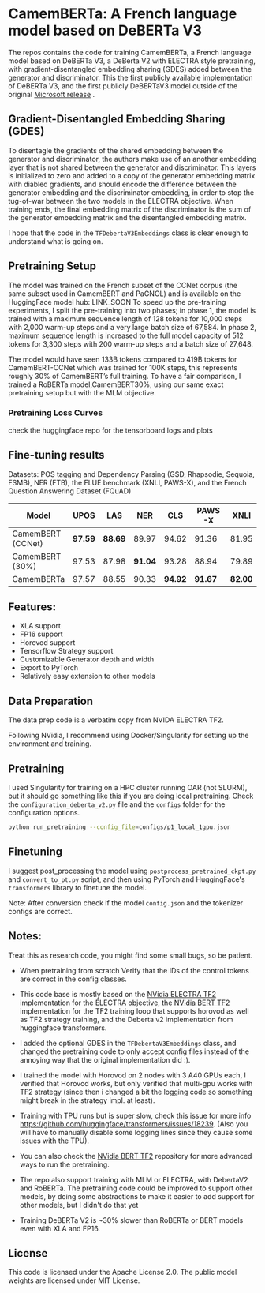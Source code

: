 # CamemBERTa: A French language model based on DeBERTa V3

The repos contains the code for training CamemBERTa, a French language model based on DeBERTa V3, a DeBerta V2 with ELECTRA style pretraining, with gradient-disentangled embedding sharing (GDES) added between the generator and discriminator.
This the first publicly available implementation of DeBERTa V3, and the first publicly DeBERTaV3 model outside of the original [Microsoft release](https://github.com/microsoft/DeBERTa) .

## Gradient-Disentangled Embedding Sharing (GDES)

To disentagle the gradients of the shared embedding between the generator and discriminator, the authors make use of an another embedding layer that is not shared between the generator and discriminator. This layers is initialized to zero and added to a copy of the generator embedding matrix with diabled gradients, and should encode the difference between the generator embedding and the discriminator embedding, in order to stop the tug-of-war between the two models in the ELECTRA objective.
When training ends, the final embedding matrix of the discriminator is the sum of the generator embedding matrix and the disentangled embedding matrix.

I hope that the code in the `TFDebertaV3Embeddings` class is clear enough to understand what is going on.

## Pretraining Setup

The model was trained on the French subset of the CCNet corpus (the same subset used in CamemBERT and PaGNOL) and is available on the HuggingFace model hub: LINK_SOON
To speed up the pre-training experiments, I split the pre-training into two phases;
in phase 1, the model is trained with a maximum sequence length of 128 tokens for 10,000 steps with 2,000 warm-up steps and a very large batch size of 67,584.
In phase 2, maximum sequence length is increased to the full model capacity of 512 tokens for 3,300 steps with 200 warm-up steps and a batch size of 27,648.

The model would have seen 133B tokens compared to 419B tokens for CamemBERT-CCNet which was trained for 100K steps, this represents roughly 30% of CamemBERT’s full training.
To have a fair comparison, I trained a RoBERTa model,CamemBERT30%, using our same exact pretraining setup but with the MLM objective.
### Pretraining Loss Curves

check the huggingface repo for the tensorboard logs and plots

## Fine-tuning results

Datasets: POS tagging and Dependency Parsing (GSD, Rhapsodie, Sequoia, FSMB), NER (FTB), the FLUE benchmark (XNLI, PAWS-X), and the French Question Answering Dataset (FQuAD)

| Model         | UPOS              | LAS               | NER               | CLS               | PAWS-X            | XNLI              | F1 (FQuAD)    | EM (FQuAD)      |
|---------------|-------------------|-------------------|-------------------|-------------------|-------------------|-------------------|---------------|-----------------|
| CamemBERT (CCNet)            | **97.59**| **88.69** | 89.97     | 94.62     | 91.36     | 81.95     | 80.98     | **62.51** |
| CamemBERT (30%)              | 97.53    | 87.98     | **91.04** | 93.28     | 88.94     | 79.89     | 75.14     | 56.19     |
| CamemBERTa                   | 97.57    | 88.55     | 90.33     | **94.92** | **91.67** | **82.00** | **81.15** | 62.01     |



## Features:

- XLA support
- FP16 support
- Horovod support
- Tensorflow Strategy support
- Customizable Generator depth and width
- Export to PyTorch
- Relatively easy extension to other models

## Data Preparation

The data prep code is a verbatim copy from NVIDA ELECTRA TF2.

Following NVidia, I recommend using Docker/Singularity for setting up the environment and training.

## Pretraining

I used Singularity for training on a HPC cluster running OAR (not SLURM), but it should go something like this if you are doing local pretraining. Check the `configuration_deberta_v2.py` file and the `configs` folder for the configuration options.

```bash
python run_pretraining --config_file=configs/p1_local_1gpu.json
```

## Finetuning

I suggest post_processing the model using `postprocess_pretrained_ckpt.py` and `convert_to_pt.py` script, and then using PyTorch and HuggingFace's `transformers` library to finetune the model.

Note: After conversion check if the model `config.json` and the tokenizer configs are correct.

## Notes:

Treat this as research code, you might find some small bugs, so be patient.

- When pretraining from scratch Verify that the IDs of the control tokens are correct in the config classes.

- This code base is mostly based on the [NVidia ELECTRA TF2](https://github.com/NVIDIA/DeepLearningExamples/blob/master/TensorFlow2/LanguageModeling/ELECTRA) implementation for the ELECTRA objective, the [NVidia BERT TF2](https://github.com/NVIDIA/DeepLearningExamples/blob/master/TensorFlow2/LanguageModeling/BERT) implementation for the TF2 training loop that supports horovod as well as TF2 strategy training, and the Deberta v2 implementation from huggingface transformers.

- I added the optional GDES in the `TFDebertaV3Embeddings` class, and changed the pretraining code to only accept config files instead of the annoying way that the original implementation did :).

- I trained the model with Horovod on 2 nodes with 3 A40 GPUs each, I verified that Horovod works, but only verified that multi-gpu works with TF2 strategy (since then i changed a bit the logging code so something might break in the strategy impl. at least).

- Training with TPU runs but is super slow, check this issue for more info https://github.com/huggingface/transformers/issues/18239. (Also you will have to manually disable some logging lines since they cause some issues with the TPU).

- You can also check the  [NVidia BERT TF2](https://github.com/NVIDIA/DeepLearningExamples/blob/master/TensorFlow2/LanguageModeling/BERT) repository for more advanced ways to run the pretraining.

- The repo also support training with MLM or ELECTRA, with DebertaV2 and RoBERTa. The pretraining code could be improved to support other models, by doing some abstractions to make it easier to add support for other models, but I didn't do that yet

- Training DeBERTa V2 is ~30% slower than RoBERTa or BERT models even with XLA and FP16.





## License

This code is licensed under the Apache License 2.0. The public model weights are licensed under MIT License.